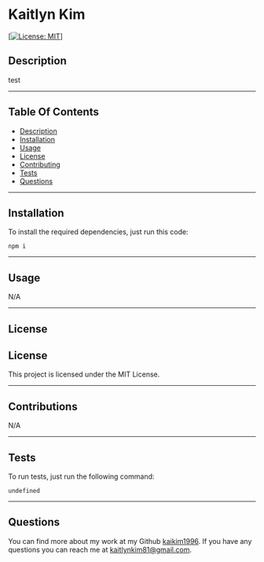 # Kaitlyn Kim

[[![License: MIT](https://img.shields.io/badge/License-MIT-yellow.svg)](https://opensource.org/licenses/MIT)]

## Description

test

---

## Table Of Contents
                             
- [Description](#description)
- [Installation](#installation)
- [Usage](#usage)
- [License](#license)
- [Contributing](#contributing)
- [Tests](#tests)
- [Questions](#questions)

---

## Installation

To install the required dependencies, just run this code: 

```
npm i
```

---

## Usage

N/A

---

## License


## License

This project is licensed under the MIT License.


---

## Contributions

N/A

---

## Tests

To run tests, just run the following command:

```
undefined
```

--- 

## Questions

You can find more about my work at my Github [kaikim1996](https://github.com/kaikim1996).
If you have any questions you can reach me at [kaitlynkim81@gmail.com](mailto:kaitlynkim81@gmail.com).

